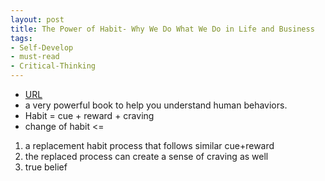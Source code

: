 ```yaml
---
layout: post
title: The Power of Habit- Why We Do What We Do in Life and Business
tags:
- Self-Develop
- must-read
- Critical-Thinking
---
```



- [URL](https://www.amazon.com/Power-Habit-What-Life-Business/dp/081298160X/ref=tmm_pap_swatch_0?_encoding=UTF8&qid=1497748420&sr=1-1)
- a very powerful book to help you understand human behaviors.
- Habit = cue + reward + craving
- change of habit <=
1. a replacement habit process that follows similar cue+reward
2. the replaced process can create a sense of craving as well
3. true belief
